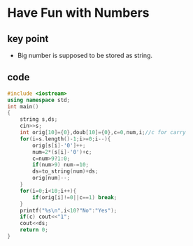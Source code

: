 # Have Fun with Numbers
## key point
* Big number is supposed to be stored as string.
## code
```cpp
#include <iostream>
using namespace std;
int main()
{
    string s,ds;
    cin>>s;
    int orig[10]={0},doub[10]={0},c=0,num,i;//c for carry
    for(i=s.length()-1;i>=0;i--){
        orig[s[i]-'0']++;
        num=2*(s[i]-'0')+c;
        c=num>9?1:0;
        if(num>9) num-=10;
        ds=to_string(num)+ds;
        orig[num]--;
    }
    for(i=0;i<10;i++){
        if(orig[i]!=0||c==1) break;
    }
    printf("%s\n",i<10?"No":"Yes");
    if(c) cout<<"1";
    cout<<ds;
    return 0;
}
```
